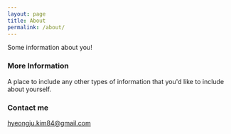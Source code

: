 ```yaml
---
layout: page
title: About
permalink: /about/
---
```


Some information about you!

### More Information

A place to include any other types of information that you'd like to include about yourself.

### Contact me

[hyeongju.kim84@gmail.com](mailto:hyeongju.kim84@gmail.com)
